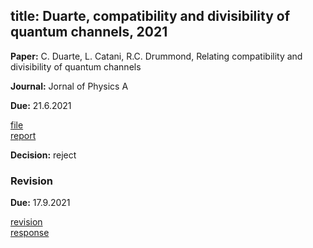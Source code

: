 title: Duarte, compatibility and divisibility of quantum channels, 2021
---
**Paper:** C. Duarte, L. Catani, R.C. Drummond, Relating compatibility and divisibility of quantum channels
 
**Journal:** Jornal of Physics A

**Due:** 21.6.2021

[file](REF_duarte2021/file.pdf)    
[report](REF_duarte2021/report.pdf)


**Decision:** reject

### Revision

**Due:** 17.9.2021    

[revision](REF_duarte2021/revised.pdf)    
[response](REF_duarte2021/response.pdf)


 
